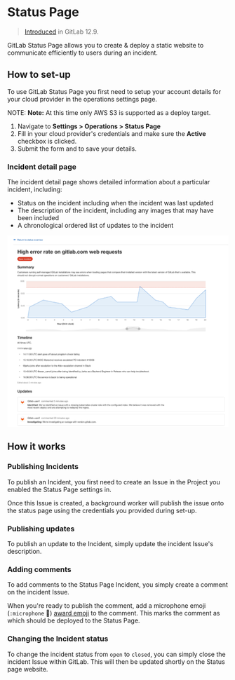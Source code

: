 # Status Page

> [Introduced](https://gitlab.com/groups/gitlab-org/-/epics/2479)
in GitLab 12.9.

GitLab Status Page allows you to create & deploy a static website to communicate efficiently to users during an incident.

## How to set-up

To use GitLab Status Page you first need to setup your account details for your cloud provider in the operations settings page.

NOTE: **Note:**
At this time only AWS S3 is supported as a deploy target.

1. Navigate to **Settings > Operations > Status Page**
1. Fill in your cloud provider's credentials and make sure the **Active** checkbox is clicked.
1. Submit the form and to save your details.

### Incident detail page

The incident detail page shows detailed information about a particular incident, including:

- Status on the incident including when the incident was last updated
- The description of the incident, including any images that may have been included
- A chronological ordered list of updates to the incident

![Status Page detail](../img/status_page_detail.png)

## How it works

### Publishing Incidents

To publish an Incident, you first need to create an Issue in the Project you enabled  the Status Page settings in.

Once this Issue is created, a background worker will publish the issue onto the status page using the credentials you provided during set-up.

### Publishing updates

To publish an update to the Incident, simply update the incident Issue's description.

### Adding comments

To add comments to the Status Page Incident, you simply create a comment on the incident Issue.

When you're ready to publish the comment, add a microphone emoji (`:microphone` 🎤) [award emoji](../../../user/award_emojis.md) to the comment. This marks the comment as which should be deployed to the Status Page.

### Changing the Incident status

To change the incident status from `open` to `closed`, you can simply close the incident Issue within GitLab. This will then be updated shortly on the Status page website.
